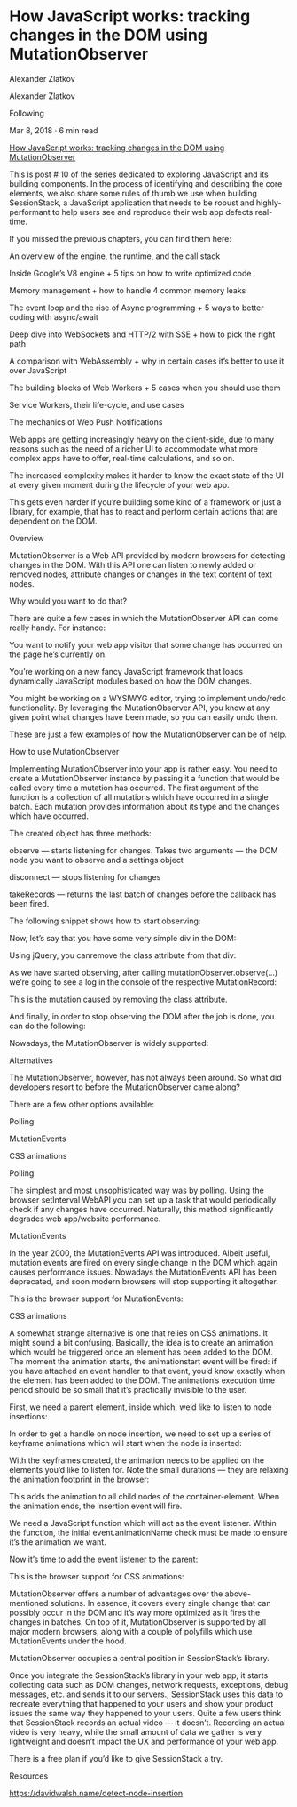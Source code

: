 # How JavaScript works: tracking changes in the DOM using MutationObserver


Alexander Zlatkov


Alexander Zlatkov


Following


Mar 8, 2018 · 6 min read


[How JavaScript works: tracking changes in the DOM using MutationObserver](https://blog.sessionstack.com/how-javascript-works-tracking-changes-in-the-dom-using-mutationobserver-86adc7446401)


This is post # 10 of the series dedicated to exploring JavaScript and its building components. In the process of identifying and describing the core elements, we also share some rules of thumb we use when building SessionStack, a JavaScript application that needs to be robust and highly-performant to help users see and reproduce their web app defects real-time.


If you missed the previous chapters, you can find them here:


An overview of the engine, the runtime, and the call stack


Inside Google’s V8 engine + 5 tips on how to write optimized code


Memory management + how to handle 4 common memory leaks


The event loop and the rise of Async programming + 5 ways to better coding with async/await


Deep dive into WebSockets and HTTP/2 with SSE + how to pick the right path


A comparison with WebAssembly + why in certain cases it’s better to use it over JavaScript


The building blocks of Web Workers + 5 cases when you should use them


Service Workers, their life-cycle, and use cases


The mechanics of Web Push Notifications


Web apps are getting increasingly heavy on the client-side, due to many reasons such as the need of a richer UI to accommodate what more complex apps have to offer, real-time calculations, and so on.


The increased complexity makes it harder to know the exact state of the UI at every given moment during the lifecycle of your web app.


This gets even harder if you’re building some kind of a framework or just a library, for example, that has to react and perform certain actions that are dependent on the DOM.


Overview


MutationObserver is a Web API provided by modern browsers for detecting changes in the DOM. With this API one can listen to newly added or removed nodes, attribute changes or changes in the text content of text nodes.


Why would you want to do that?


There are quite a few cases in which the MutationObserver API can come really handy. For instance:


You want to notify your web app visitor that some change has occurred on the page he’s currently on.


You’re working on a new fancy JavaScript framework that loads dynamically JavaScript modules based on how the DOM changes.


You might be working on a WYSIWYG editor, trying to implement undo/redo functionality. By leveraging the MutationObserver API, you know at any given point what changes have been made, so you can easily undo them.


These are just a few examples of how the MutationObserver can be of help.


How to use MutationObserver


Implementing MutationObserver into your app is rather easy. You need to create a MutationObserver instance by passing it a function that would be called every time a mutation has occurred. The first argument of the function is a collection of all mutations which have occurred in a single batch. Each mutation provides information about its type and the changes which have occurred.


The created object has three methods:


observe — starts listening for changes. Takes two arguments — the DOM node you want to observe and a settings object


disconnect — stops listening for changes


takeRecords — returns the last batch of changes before the callback has been fired.


The following snippet shows how to start observing:


Now, let’s say that you have some very simple div in the DOM:


Using jQuery, you canremove the class attribute from that div:


As we have started observing, after calling mutationObserver.observe(...) we’re going to see a log in the console of the respective MutationRecord:


This is the mutation caused by removing the class attribute.


And finally, in order to stop observing the DOM after the job is done, you can do the following:


Nowadays, the MutationObserver is widely supported:


Alternatives


The MutationObserver, however, has not always been around. So what did developers resort to before the MutationObserver came along?


There are a few other options available:


Polling


MutationEvents


CSS animations


Polling


The simplest and most unsophisticated way was by polling. Using the browser setInterval WebAPI you can set up a task that would periodically check if any changes have occurred. Naturally, this method significantly degrades web app/website performance.


MutationEvents


In the year 2000, the MutationEvents API was introduced. Albeit useful, mutation events are fired on every single change in the DOM which again causes performance issues. Nowadays the MutationEvents API has been deprecated, and soon modern browsers will stop supporting it altogether.


This is the browser support for MutationEvents:


CSS animations


A somewhat strange alternative is one that relies on CSS animations. It might sound a bit confusing. Basically, the idea is to create an animation which would be triggered once an element has been added to the DOM. The moment the animation starts, the animationstart event will be fired: if you have attached an event handler to that event, you’d know exactly when the element has been added to the DOM. The animation’s execution time period should be so small that it’s practically invisible to the user.


First, we need a parent element, inside which, we’d like to listen to node insertions:


In order to get a handle on node insertion, we need to set up a series of keyframe animations which will start when the node is inserted:


With the keyframes created, the animation needs to be applied on the elements you’d like to listen for. Note the small durations — they are relaxing the animation footprint in the browser:


This adds the animation to all child nodes of the container-element. When the animation ends, the insertion event will fire.


We need a JavaScript function which will act as the event listener. Within the function, the initial event.animationName check must be made to ensure it’s the animation we want.


Now it’s time to add the event listener to the parent:


This is the browser support for CSS animations:


MutationObserver offers a number of advantages over the above-mentioned solutions. In essence, it covers every single change that can possibly occur in the DOM and it’s way more optimized as it fires the changes in batches. On top of it, MutationObserver is supported by all major modern browsers, along with a couple of polyfills which use MutationEvents under the hood.


MutationObserver occupies a central position in SessionStack’s library.


Once you integrate the SessionStack’s library in your web app, it starts collecting data such as DOM changes, network requests, exceptions, debug messages, etc. and sends it to our servers., SessionStack uses this data to recreate everything that happened to your users and show your product issues the same way they happened to your users. Quite a few users think that SessionStack records an actual video — it doesn’t. Recording an actual video is very heavy, while the small amount of data we gather is very lightweight and doesn’t impact the UX and performance of your web app.


There is a free plan if you’d like to give SessionStack a try.


Resources


https://davidwalsh.name/detect-node-insertion


